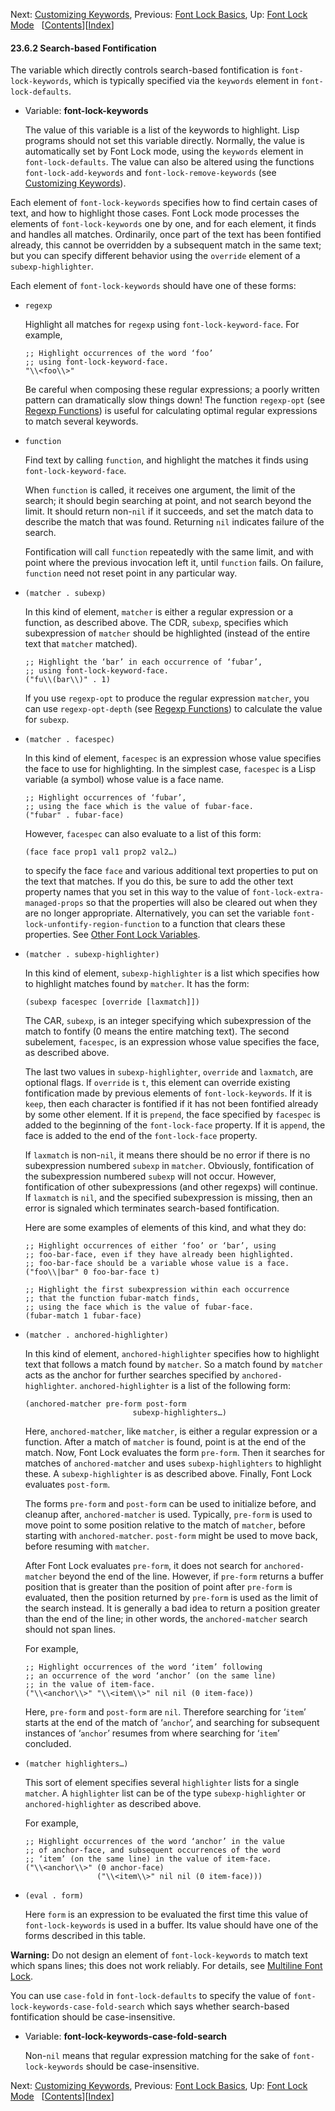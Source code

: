 <!-- This is the GNU Emacs Lisp Reference Manual
corresponding to Emacs version 27.2.

Copyright (C) 1990-1996, 1998-2021 Free Software Foundation,
Inc.

Permission is granted to copy, distribute and/or modify this document
under the terms of the GNU Free Documentation License, Version 1.3 or
any later version published by the Free Software Foundation; with the
Invariant Sections being "GNU General Public License," with the
Front-Cover Texts being "A GNU Manual," and with the Back-Cover
Texts as in (a) below.  A copy of the license is included in the
section entitled "GNU Free Documentation License."

(a) The FSF's Back-Cover Text is: "You have the freedom to copy and
modify this GNU manual.  Buying copies from the FSF supports it in
developing GNU and promoting software freedom." -->

<!-- Created by GNU Texinfo 6.7, http://www.gnu.org/software/texinfo/ -->

Next: [Customizing Keywords](Customizing-Keywords.html), Previous: [Font Lock Basics](Font-Lock-Basics.html), Up: [Font Lock Mode](Font-Lock-Mode.html)   \[[Contents](index.html#SEC_Contents "Table of contents")]\[[Index](Index.html "Index")]

#### 23.6.2 Search-based Fontification

The variable which directly controls search-based fontification is `font-lock-keywords`, which is typically specified via the `keywords` element in `font-lock-defaults`.

*   Variable: **font-lock-keywords**

    The value of this variable is a list of the keywords to highlight. Lisp programs should not set this variable directly. Normally, the value is automatically set by Font Lock mode, using the `keywords` element in `font-lock-defaults`. The value can also be altered using the functions `font-lock-add-keywords` and `font-lock-remove-keywords` (see [Customizing Keywords](Customizing-Keywords.html)).

Each element of `font-lock-keywords` specifies how to find certain cases of text, and how to highlight those cases. Font Lock mode processes the elements of `font-lock-keywords` one by one, and for each element, it finds and handles all matches. Ordinarily, once part of the text has been fontified already, this cannot be overridden by a subsequent match in the same text; but you can specify different behavior using the `override` element of a `subexp-highlighter`.

Each element of `font-lock-keywords` should have one of these forms:

*   `regexp`

    Highlight all matches for `regexp` using `font-lock-keyword-face`. For example,

        ;; Highlight occurrences of the word ‘foo’
        ;; using font-lock-keyword-face.
        "\\<foo\\>"

    Be careful when composing these regular expressions; a poorly written pattern can dramatically slow things down! The function `regexp-opt` (see [Regexp Functions](Regexp-Functions.html)) is useful for calculating optimal regular expressions to match several keywords.

*   `function`

    Find text by calling `function`, and highlight the matches it finds using `font-lock-keyword-face`.

    When `function` is called, it receives one argument, the limit of the search; it should begin searching at point, and not search beyond the limit. It should return non-`nil` if it succeeds, and set the match data to describe the match that was found. Returning `nil` indicates failure of the search.

    Fontification will call `function` repeatedly with the same limit, and with point where the previous invocation left it, until `function` fails. On failure, `function` need not reset point in any particular way.

*   `(matcher . subexp)`

    In this kind of element, `matcher` is either a regular expression or a function, as described above. The CDR, `subexp`, specifies which subexpression of `matcher` should be highlighted (instead of the entire text that `matcher` matched).

        ;; Highlight the ‘bar’ in each occurrence of ‘fubar’,
        ;; using font-lock-keyword-face.
        ("fu\\(bar\\)" . 1)

    If you use `regexp-opt` to produce the regular expression `matcher`, you can use `regexp-opt-depth` (see [Regexp Functions](Regexp-Functions.html)) to calculate the value for `subexp`.

*   `(matcher . facespec)`

    In this kind of element, `facespec` is an expression whose value specifies the face to use for highlighting. In the simplest case, `facespec` is a Lisp variable (a symbol) whose value is a face name.

        ;; Highlight occurrences of ‘fubar’,
        ;; using the face which is the value of fubar-face.
        ("fubar" . fubar-face)

    However, `facespec` can also evaluate to a list of this form:

        (face face prop1 val1 prop2 val2…)

    to specify the face `face` and various additional text properties to put on the text that matches. If you do this, be sure to add the other text property names that you set in this way to the value of `font-lock-extra-managed-props` so that the properties will also be cleared out when they are no longer appropriate. Alternatively, you can set the variable `font-lock-unfontify-region-function` to a function that clears these properties. See [Other Font Lock Variables](Other-Font-Lock-Variables.html).

*   `(matcher . subexp-highlighter)`

    In this kind of element, `subexp-highlighter` is a list which specifies how to highlight matches found by `matcher`. It has the form:

        (subexp facespec [override [laxmatch]])

    The CAR, `subexp`, is an integer specifying which subexpression of the match to fontify (0 means the entire matching text). The second subelement, `facespec`, is an expression whose value specifies the face, as described above.

    The last two values in `subexp-highlighter`, `override` and `laxmatch`, are optional flags. If `override` is `t`, this element can override existing fontification made by previous elements of `font-lock-keywords`. If it is `keep`, then each character is fontified if it has not been fontified already by some other element. If it is `prepend`, the face specified by `facespec` is added to the beginning of the `font-lock-face` property. If it is `append`, the face is added to the end of the `font-lock-face` property.

    If `laxmatch` is non-`nil`, it means there should be no error if there is no subexpression numbered `subexp` in `matcher`. Obviously, fontification of the subexpression numbered `subexp` will not occur. However, fontification of other subexpressions (and other regexps) will continue. If `laxmatch` is `nil`, and the specified subexpression is missing, then an error is signaled which terminates search-based fontification.

    Here are some examples of elements of this kind, and what they do:

        ;; Highlight occurrences of either ‘foo’ or ‘bar’, using
        ;; foo-bar-face, even if they have already been highlighted.
        ;; foo-bar-face should be a variable whose value is a face.
        ("foo\\|bar" 0 foo-bar-face t)

        ;; Highlight the first subexpression within each occurrence
        ;; that the function fubar-match finds,
        ;; using the face which is the value of fubar-face.
        (fubar-match 1 fubar-face)

*   `(matcher . anchored-highlighter)`

    In this kind of element, `anchored-highlighter` specifies how to highlight text that follows a match found by `matcher`. So a match found by `matcher` acts as the anchor for further searches specified by `anchored-highlighter`. `anchored-highlighter` is a list of the following form:

        (anchored-matcher pre-form post-form
                                subexp-highlighters…)

    Here, `anchored-matcher`, like `matcher`, is either a regular expression or a function. After a match of `matcher` is found, point is at the end of the match. Now, Font Lock evaluates the form `pre-form`. Then it searches for matches of `anchored-matcher` and uses `subexp-highlighters` to highlight these. A `subexp-highlighter` is as described above. Finally, Font Lock evaluates `post-form`.

    The forms `pre-form` and `post-form` can be used to initialize before, and cleanup after, `anchored-matcher` is used. Typically, `pre-form` is used to move point to some position relative to the match of `matcher`, before starting with `anchored-matcher`. `post-form` might be used to move back, before resuming with `matcher`.

    After Font Lock evaluates `pre-form`, it does not search for `anchored-matcher` beyond the end of the line. However, if `pre-form` returns a buffer position that is greater than the position of point after `pre-form` is evaluated, then the position returned by `pre-form` is used as the limit of the search instead. It is generally a bad idea to return a position greater than the end of the line; in other words, the `anchored-matcher` search should not span lines.

    For example,

        ;; Highlight occurrences of the word ‘item’ following
        ;; an occurrence of the word ‘anchor’ (on the same line)
        ;; in the value of item-face.
        ("\\<anchor\\>" "\\<item\\>" nil nil (0 item-face))

    Here, `pre-form` and `post-form` are `nil`. Therefore searching for ‘`item`’ starts at the end of the match of ‘`anchor`’, and searching for subsequent instances of ‘`anchor`’ resumes from where searching for ‘`item`’ concluded.

*   `(matcher highlighters…)`

    This sort of element specifies several `highlighter` lists for a single `matcher`. A `highlighter` list can be of the type `subexp-highlighter` or `anchored-highlighter` as described above.

    For example,

        ;; Highlight occurrences of the word ‘anchor’ in the value
        ;; of anchor-face, and subsequent occurrences of the word
        ;; ‘item’ (on the same line) in the value of item-face.
        ("\\<anchor\\>" (0 anchor-face)
                        ("\\<item\\>" nil nil (0 item-face)))

*   `(eval . form)`

    Here `form` is an expression to be evaluated the first time this value of `font-lock-keywords` is used in a buffer. Its value should have one of the forms described in this table.

**Warning:** Do not design an element of `font-lock-keywords` to match text which spans lines; this does not work reliably. For details, see [Multiline Font Lock](Multiline-Font-Lock.html).

You can use `case-fold` in `font-lock-defaults` to specify the value of `font-lock-keywords-case-fold-search` which says whether search-based fontification should be case-insensitive.

*   Variable: **font-lock-keywords-case-fold-search**

    Non-`nil` means that regular expression matching for the sake of `font-lock-keywords` should be case-insensitive.

Next: [Customizing Keywords](Customizing-Keywords.html), Previous: [Font Lock Basics](Font-Lock-Basics.html), Up: [Font Lock Mode](Font-Lock-Mode.html)   \[[Contents](index.html#SEC_Contents "Table of contents")]\[[Index](Index.html "Index")]
